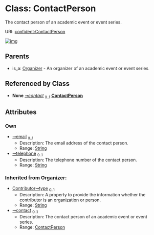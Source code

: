 
# Class: ContactPerson


The contact person of an academic event or event series.

URI: [confident:ContactPerson](https://raw.githubusercontent.com/TIBHannover/ConfIDent_schema/main/src/linkml/confident_schema.yaml#ContactPerson)


[![img](https://yuml.me/diagram/nofunky;dir:TB/class/[Organizer],[ExternalIdentifier],[Organizer]++-%20contact%200..1>[ContactPerson&#124;email:string%20%3F;telephone:string%20%3F;type(i):string%20%3F;id(i):uriorcurie;name(i):string%20%3F],[Organizer]^-[ContactPerson])](https://yuml.me/diagram/nofunky;dir:TB/class/[Organizer],[ExternalIdentifier],[Organizer]++-%20contact%200..1>[ContactPerson&#124;email:string%20%3F;telephone:string%20%3F;type(i):string%20%3F;id(i):uriorcurie;name(i):string%20%3F],[Organizer]^-[ContactPerson])

## Parents

 *  is_a: [Organizer](Organizer.md) - An organizer of an academic event or event series.

## Referenced by Class

 *  **None** *[➞contact](organizer__contact.md)*  <sub>0..1</sub>  **[ContactPerson](ContactPerson.md)**

## Attributes


### Own

 * [➞email](contactPerson__email.md)  <sub>0..1</sub>
     * Description: The email address of the contact person.
     * Range: [String](types/String.md)
 * [➞telephone](contactPerson__telephone.md)  <sub>0..1</sub>
     * Description: The telephone number of the contact person.
     * Range: [String](types/String.md)

### Inherited from Organizer:

 * [Contributor➞type](Contributor_type.md)  <sub>0..1</sub>
     * Description: A property to provide the information whether the contributor is an organization or person.
     * Range: [String](types/String.md)
 * [➞contact](organizer__contact.md)  <sub>0..1</sub>
     * Description: The contact person of an academic event or event series.
     * Range: [ContactPerson](ContactPerson.md)
